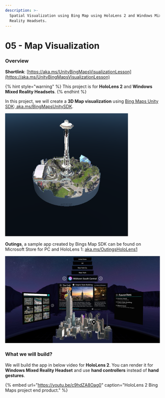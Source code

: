 ```yaml
---
description: >-
  Spatial Visualization using Bing Map using HoloLens 2 and Windows Mixed
  Reality Headsets.
---
```


# 05 - Map Visualization

### Overview

**Shortlink**: [https://aka.ms/UnityBingMapsVisualizationLesson](https://aka.ms/UnityBingMapsVisualizationLesson)

{% hint style="warning" %}
This project is for **HoloLens 2** and **Windows Mixed Reality Headsets**.
{% endhint %}

In this project, we will create a **3D Map visualization** using [Bing Maps Unity SDK](https://github.com/microsoft/MapsSDK-Unity?WT.mc_id=github-mixedrealitycurriculum-ayyonet):[ aka.ms/BingMapsUnitySDK](https://aka.ms/BingMapsUnitySDK).

![Bing Maps Visualization Example.](../../.gitbook/assets/maprenderer-cylinder.png)

**Outings**, a sample app created by Bings Map SDK can be found on Microsoft Store for PC and HoloLens 1: [aka.ms/OutingsHoloLens1](https://aka.ms/OutingsHoloLens1)

![Outings Immersive App.](../../.gitbook/assets/outings.jpg)

### What we will build?

We will build the app in below video for **HoloLens 2**. You can render it for **Windows Mixed Reality Headset** and use **hand controllers** instead of **hand gestures**.

{% embed url="https://youtu.be/c9hdZA8Oag0" caption="HoloLens 2 Bing Maps project end product." %}



